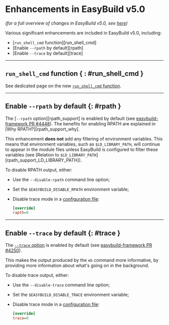 # Enhancements in EasyBuild v5.0

*(for a full overview of changes in EasyBuild v5.0, see [here](overview-of-changes.md))*

Various significant enhancements are included in EasyBuild v5.0, including:

* [`run_shell_cmd` function][run_shell_cmd]
* [Enable `--rpath` by default][rpath]
* [Enable `--trace` by default][trace]

---

## `run_shell_cmd` function { : #run_shell_cmd }

See dedicated page on the new [`run_shell_cmd` function](run_shell_cmd.md).

---

## Enable `--rpath` by default {: #rpath }

The [`--rpath` option][rpath_support] is enabled by default (see [easybuild-framework PR #4448](https://github.com/easybuilders/easybuild-framework/pull/4448)). The benefits for enabling RPATH are explained in [Why RPATH?][rpath_support_why].

This enhancement **does not** add any filtering of environment variables. This means that environment variables, such as
`$LD_LIBRARY_PATH`, will continue to appear in the module files unless EasyBuild is configured to filter these variables
(see [Relation to `$LD_LIBRARY_PATH`][rpath_support_LD_LIBRARY_PATH]).

To disable RPATH output, either:

* Use the `--disable-rpath` command line option;
* Set the `$EASYBUILD_DISABLE_RPATH` environment variable;
* Disable trace mode in a [configuration file](../configuration.md#configuration_file):

    ``` ini
    [override]
    rapth=0
    ```


---

## Enable `--trace` by default {: #trace }

The [`--trace` option](../tracing-progress.md) is enabled by default (see [easybuild-framework PR #4250](https://github.com/easybuilders/easybuild-framework/pull/4250)).

This makes the output produced by the `eb` command more informative, by providing more information about what's going on in the background.

To disable trace output, either:

* Use the `--disable-trace` command line option;
* Set the `$EASYBUILD_DISABLE_TRACE` environment variable;
* Disable trace mode in a [configuration file](../configuration.md#configuration_file):

    ``` ini
    [override]
    trace=0
    ```
